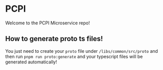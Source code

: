 # PCPI

Welcome to the PCPI Microservice repo!

## How to generate proto ts files!

You just need to create your `proto` file under `/libs/common/src/proto` and then run `pnpm run proto:generate` and your typescript files will be generated automatically!

